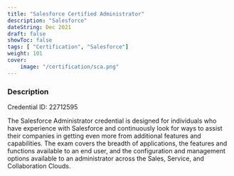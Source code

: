 ```yaml
---
title: "Salesforce Certified Administrator"
description: "Salesforce"
dateString: Dec 2021
draft: false
showToc: false
tags: [ "Certification", "Salesforce"]
weight: 101
cover:
    image: "/certification/sca.png"
---
```


### Description
Credential ID:  22712595

The Salesforce Administrator credential is designed for individuals who have experience with Salesforce and continuously look for ways to assist their companies in getting even more from additional features and capabilities. The exam covers the breadth of applications, the features and functions available to an end user, and the configuration and management options available to an administrator across the Sales, Service, and Collaboration Clouds.
